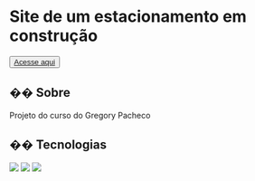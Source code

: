 <h1>Site de um estacionamento em construção</h1>

<button>
<a href="https://estacione-aqui.vercel.app/" target="_blank" >Acesse aqui
</a> </button>

<h2>�� Sobre</h2>
<p>Projeto do curso do Gregory Pacheco</p>

## �� Tecnologias
<div>
  <img src="https://img.shields.io/badge/HTML-239120?style=for-the-badge&logo=html5&logoColor=white">
  <img src="https://img.shields.io/badge/CSS-239120?&style=for-the-badge&logo=css3&logoColor=white">
  <img src="https://img.shields.io/badge/JavaScript-F7DF1E?style=for-the-badge&logo=javascript&logoColor=black">
</div>
